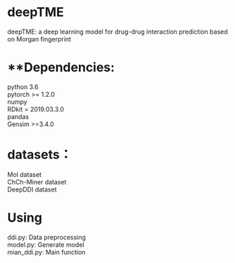 # deepTME
deepTME: a deep learning model for drug-drug interaction prediction based on Morgan fingerprint


# **Dependencies:
  python 3.6  
  pytorch >= 1.2.0   
  numpy   
  RDkit = 2019.03.3.0   
  pandas  
  Gensim >=3.4.0   
 
# datasets：
Mol dataset   
ChCh-Miner dataset   
DeepDDI dataset  

# Using
ddi.py: Data preprocessing   
model.py: Generate model   
mian_ddi.py: Main function   
